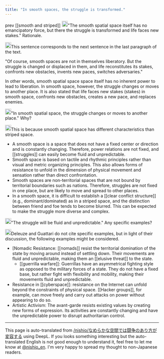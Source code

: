 ```yaml
---
title: "In smooth spaces, the struggle is transformed."
---
```


prev  [[smooth and striped]]
<img src='https://scrapbox.io/api/pages/nishio-en/nishio/icon' alt='nishio.icon' height="19.5"/>"The smooth spatial space itself has no emancipatory force, but there the struggle is transformed and life faces new stakes." Rationale.

<img src='https://scrapbox.io/api/pages/nishio-en/claude/icon' alt='claude.icon' height="19.5"/>This sentence corresponds to the next sentence in the last paragraph of the text.

"Of course, smooth spaces are not in themselves liberatory. But the struggle is changed or displaced in them, and life reconstitutes its stakes, confronts new obstacles, invents new paces, switches adversaries."

In other words, smooth spatial space space itself has no inherent power to lead to liberation. In smooth space, however, the struggle changes or moves to another place. It is also stated that life faces new stakes (stakes) in smooth space, confronts new obstacles, creates a new pace, and replaces enemies.

<img src='https://scrapbox.io/api/pages/nishio-en/nishio/icon' alt='nishio.icon' height="19.5"/>"In smooth spatial space, the struggle changes or moves to another place." Why?

<img src='https://scrapbox.io/api/pages/nishio-en/claude/icon' alt='claude.icon' height="19.5"/>This is because smooth spatial space has different characteristics than striped space.
- A smooth space is a space that does not have a fixed center or direction and is constantly changing. Therefore, power relations are not fixed, and [[struggles]] can easily become fluid and unpredictable.
- Smooth space is based on tactile and rhythmic principles rather than visual and metric organizing principles. This also allows forms of resistance to unfold in the dimension of physical movement and sensation rather than direct confrontation.
- Smooth spaces are non-territorial spaces that are not bound by territorial boundaries such as nations. Therefore, struggles are not fixed in one place, but are likely to move and spread to other places.
- In a smooth space, it is difficult to establish a [[clear conflict structure]] (e.g., dominant/dominated) as in a striped space, and the distinction between friend and foe tends to become blurred. This can be expected to make the struggle more diverse and complex.

<img src='https://scrapbox.io/api/pages/nishio-en/nishio/icon' alt='nishio.icon' height="19.5"/>"The struggle will be fluid and unpredictable." Any specific examples?

<img src='https://scrapbox.io/api/pages/nishio-en/claude/icon' alt='claude.icon' height="19.5"/>Deleuze and Guattari do not cite specific examples, but in light of their discussion, the following examples might be considered.

- [Nomadic Resistance: [[nomads]] resist the territorial domination of the state by moving around instead of settling down. Their movements are fluid and unpredictable, making them an [[elusive threat]] to the state.
    - [[guerrilla warfare]]: Guerrillas have an asymmetrical fighting style as opposed to the military forces of a state. They do not have a fixed base, but rather fight with flexibility and mobility, making their movements fluid and unpredictable.
- Resistance in [[cyberspace]]: resistance on the Internet can unfold beyond the constraints of physical space. [[Hacker groups]], for example, can move freely and carry out attacks on power without appearing to do so.
- Artistic Activism: The avant-garde resists existing values by creating new forms of expression. Its activities are constantly changing and have the unpredictable power to disrupt authoritarian control.

---
This page is auto-translated from [/nishio/なめらかな空間では闘争のあり方が変容する](https://scrapbox.io/nishio/なめらかな空間では闘争のあり方が変容する) using DeepL. If you looks something interesting but the auto-translated English is not good enough to understand it, feel free to let me know at [@nishio_en](https://twitter.com/nishio_en). I'm very happy to spread my thought to non-Japanese readers.